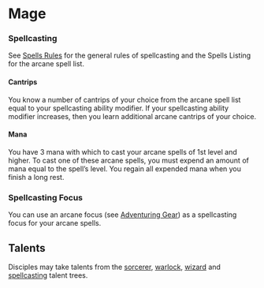 # Mage

### Spellcasting
See [Spells Rules](https://stormchaserroleplaying.com/stormchaserRPG/Spellcasting/) for the general rules of spellcasting and the Spells Listing for the arcane spell list.

#### Cantrips
You know a number of cantrips of your choice from the arcane spell list equal to your spellcasting ability modifier. If your spellcasting ability modifier increases, then you learn additional arcane cantrips of your choice.

#### Mana
You have 3 mana with which to cast your arcane spells of 1st level and higher. To cast one of these arcane spells, you must expend an amount of mana equal to the spell’s level. You regain all expended mana when you finish a long rest.

### Spellcasting Focus
You can use an arcane focus (see [Adventuring Gear](https://stormchaserroleplaying.com/stormchaserRPG/Equipment/AdventuringGear/)) as a spellcasting focus for your arcane spells.

## Talents
Disciples may take talents from the [sorcerer](https://stormchaserroleplaying.com/stormchaserRPG/Talents/Sorcerer/), [warlock](https://stormchaserroleplaying.com/stormchaserRPG/Talents/Warlock/), [wizard](https://stormchaserroleplaying.com/stormchaserRPG/Talents/Wizard/) and [spellcasting](https://stormchaserroleplaying.com/stormchaserRPG/Talents/Spellcasting/) talent trees.
